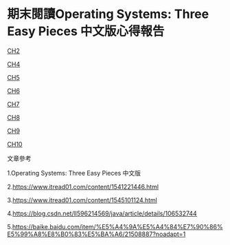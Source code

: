 期末閱讀Operating Systems: Three Easy Pieces 中文版心得報告
===================================


[CH2](https://github.com/hongyushi101094/sp108b/blob/master/CH2introduce.md)

[CH4](https://github.com/hongyushi101094/sp108b/blob/master/CH4%20%E9%80%B2%E7%A8%8B.md)

[CH5](https://github.com/hongyushi101094/sp108b/blob/master/CH05%E9%80%B2%E7%A8%8BAPI.md)

[CH6](https://github.com/hongyushi101094/sp108b/blob/master/CH6%20Direct%20Execution.md)

[CH7](https://github.com/hongyushi101094/sp108b/blob/master/CH7%20CPU%20Scheduling.md)

[CH8](https://github.com/hongyushi101094/sp108b/blob/master/CH08MLFQ.md)

[CH9](https://github.com/hongyushi101094/sp108b/blob/master/CH09.md)

[CH10](https://github.com/hongyushi101094/sp108b/blob/master/CH10.md)

文章參考

1.Operating Systems: Three Easy Pieces 中文版

2.https://www.itread01.com/content/1541221446.html

3.https://www.itread01.com/content/1545101124.html

4.https://blog.csdn.net/ll596214569/java/article/details/106532744

5.https://baike.baidu.com/item/%E5%A4%9A%E5%A4%84%E7%90%86%E5%99%A8%E8%B0%83%E5%BA%A6/21508887?noadapt=1
